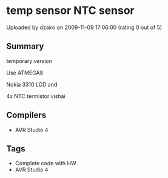 # temp sensor NTC sensor

Uploaded by dzairo on 2009-11-09 17:06:00 (rating 0 out of 5)

## Summary

temporary version  

Use ATMEGA8  

Nokia 3310 LCD and  

4x NTC termistor vishai

## Compilers

- AVR Studio 4

## Tags

- Complete code with HW
- AVR Studio 4
